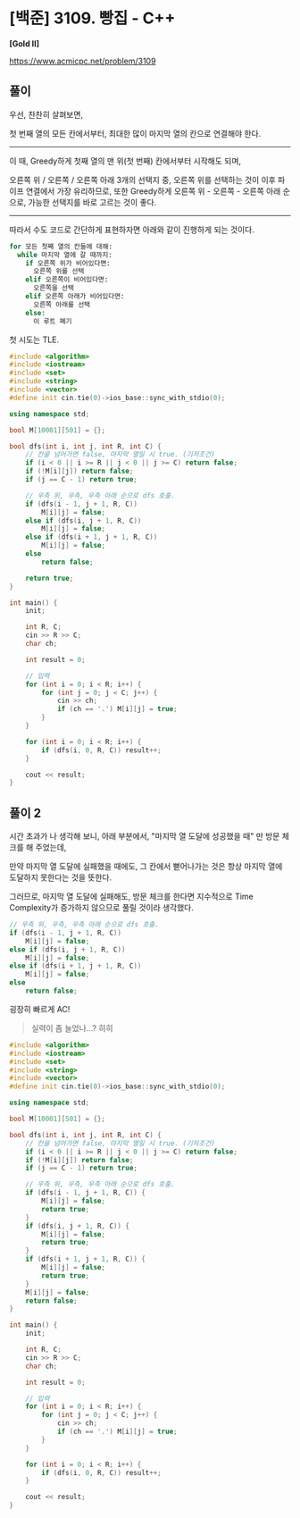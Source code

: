 # [백준] 3109. 빵집 - C++

**[Gold II]**



https://www.acmicpc.net/problem/3109



## 풀이

우선, 찬찬히 살펴보면,

첫 번째 열의 모든 칸에서부터, 최대한 많이 마지막 열의 칸으로 연결해야 한다.

---

이 때, Greedy하게 첫째 열의 맨 위(첫 번째) 칸에서부터 시작해도 되며,

오른쪽 위 / 오른쪽 / 오른쪽 아래 3개의 선택지 중, 오른쪽 위를 선택하는 것이 이후 파이프 연결에서 가장 유리하므로, 또한 Greedy하게 오른쪽 위 - 오른쪽 - 오른쪽 아래 순으로, 가능한 선택지를 바로 고르는 것이 좋다.

---

따라서 수도 코드로 간단하게 표현하자면 아래와 같이 진행하게 되는 것이다.

```python
for 모든 첫째 열의 칸들에 대해:
  while 마지막 열에 갈 때까지:
    if 오른쪽 위가 비어있다면:
      오른쪽 위를 선택
    elif 오른쪽이 비어있다면:
      오른쪽을 선택
    elif 오른쪽 아래가 비어있다면:
      오른쪽 아래를 선택
    else:
      이 루트 폐기
```



첫 시도는 TLE.

```c++
#include <algorithm>
#include <iostream>
#include <set>
#include <string>
#include <vector>
#define init cin.tie(0)->ios_base::sync_with_stdio(0);

using namespace std;

bool M[10001][501] = {};

bool dfs(int i, int j, int R, int C) {
    // 칸을 넘어가면 false, 마지막 열일 시 true. (기저조건)
    if (i < 0 || i >= R || j < 0 || j >= C) return false;
    if (!M[i][j]) return false;
    if (j == C - 1) return true;

    // 우측 위, 우측, 우측 아래 순으로 dfs 호출.
    if (dfs(i - 1, j + 1, R, C))
        M[i][j] = false;
    else if (dfs(i, j + 1, R, C))
        M[i][j] = false;
    else if (dfs(i + 1, j + 1, R, C))
        M[i][j] = false;
    else
        return false;

    return true;
}

int main() {
    init;

    int R, C;
    cin >> R >> C;
    char ch;

    int result = 0;

    // 입력
    for (int i = 0; i < R; i++) {
        for (int j = 0; j < C; j++) {
            cin >> ch;
            if (ch == '.') M[i][j] = true;
        }
    }

    for (int i = 0; i < R; i++) {
        if (dfs(i, 0, R, C)) result++;
    }

    cout << result;
}
```



## 풀이 2

시간 초과가 나 생각해 보니, 아래 부분에서, "마지막 열 도달에 성공했을 때" 만 방문 체크를 해 주었는데,

만약 마지막 열 도달에 실패했을 때에도, 그 칸에서 뻗어나가는 것은 항상 마지막 열에 도달하지 못한다는 것을 뜻한다.

그러므로, 마지막 열 도달에 실패해도, 방문 체크를 한다면 지수적으로 Time Complexity가 증가하지 않으므로 풀릴 것이라 생각했다.

```c++
// 우측 위, 우측, 우측 아래 순으로 dfs 호출.
if (dfs(i - 1, j + 1, R, C))
    M[i][j] = false;
else if (dfs(i, j + 1, R, C))
    M[i][j] = false;
else if (dfs(i + 1, j + 1, R, C))
    M[i][j] = false;
else
    return false;
```



굉장히 빠르게 AC!

> 실력이 좀 늘었나...? 히히

```c++
#include <algorithm>
#include <iostream>
#include <set>
#include <string>
#include <vector>
#define init cin.tie(0)->ios_base::sync_with_stdio(0);

using namespace std;

bool M[10001][501] = {};

bool dfs(int i, int j, int R, int C) {
    // 칸을 넘어가면 false, 마지막 열일 시 true. (기저조건)
    if (i < 0 || i >= R || j < 0 || j >= C) return false;
    if (!M[i][j]) return false;
    if (j == C - 1) return true;

    // 우측 위, 우측, 우측 아래 순으로 dfs 호출.
    if (dfs(i - 1, j + 1, R, C)) {
        M[i][j] = false;
        return true;
    }
    if (dfs(i, j + 1, R, C)) {
        M[i][j] = false;
        return true;
    }
    if (dfs(i + 1, j + 1, R, C)) {
        M[i][j] = false;
        return true;
    }
    M[i][j] = false;
    return false;
}

int main() {
    init;

    int R, C;
    cin >> R >> C;
    char ch;

    int result = 0;

    // 입력
    for (int i = 0; i < R; i++) {
        for (int j = 0; j < C; j++) {
            cin >> ch;
            if (ch == '.') M[i][j] = true;
        }
    }

    for (int i = 0; i < R; i++) {
        if (dfs(i, 0, R, C)) result++;
    }

    cout << result;
}
```

